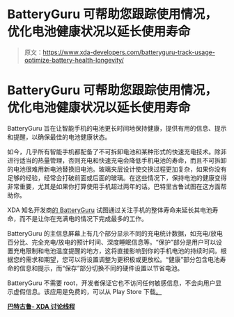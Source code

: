 # BatteryGuru 可帮助您跟踪使用情况，优化电池健康状况以延长使用寿命

> 原文：<https://www.xda-developers.com/batteryguru-track-usage-optimize-battery-health-longevity/>

# BatteryGuru 可帮助您跟踪使用情况，优化电池健康状况以延长使用寿命

BatteryGuru 旨在让智能手机的电池更长时间地保持健康，提供有用的信息、提示和提醒，以确保最佳的电池健康状态。

如今，几乎所有智能手机都配备了不可拆卸电池和某种形式的快速充电技术。除非进行适当的热量管理，否则充电和快速充电会降低手机电池的寿命，而且不可拆卸的电池很难用新电池替换旧电池。玻璃夹层设计使交换过程更加复杂，如果你没有足够的经验，经常会打破前面或后面的玻璃。在这些情况下，保持电池的健康变得非常重要，尤其是如果你打算使用手机超过两年的话。巴特里古鲁试图在这方面帮助你。

XDA 知名开发商[的 BatteryGuru](https://forum.xda-developers.com/member.php?u=5514152) 试图通过关注手机的整体寿命来延长其电池寿命，而不是让你在充满电的情况下完成最多的工作。

BatteryGuru 的主信息屏幕上有几个部分显示不同的充电统计数据，如充电/放电百分比、完全充电/放电的预计时间、深度睡眠信息等。“保护”部分是用户可以设置充电限制和电池温度提醒的地方，这将直接影响到你的手机电池的持续时间。根据您的需求和期望，您可以将设置调整为更积极或更放松。“健康”部分包含电池寿命的信息和提示，而“保存”部分切换不同的硬件设置以节省电池。

BatteryGuru 不需要 root，开发者保证它也不访问任何敏感信息，不会向用户显示虚假信息。该应用是免费的，可以从 Play Store 下载[。](https://play.google.com/store/apps/details?id=com.paget96.batteryguru)

**[巴特古鲁- XDA 讨论线程](https://forum.xda-developers.com/android/apps-games/app-batteryguru-t3980767)**
